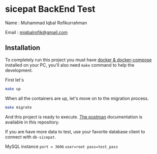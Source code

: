 # sicepat BackEnd Test
Name : Muhammad Iqbal Rofikurrahman

Email : miqbalrofik@gmail.com

## Installation
To completely run this project you must have [docker & docker-compose](https://docker.com) installed on your PC, 
you'll also need `make` command to help the development.

First let's
```sh
make up
```
When all the containers are up, let's move on to the migration process. 
```sh
make migrate
```

And this  project is ready to execute.
[The postman](postman.json) documentation is available in this repository. 

If you are have more data to test, use your favorite database client to connect with `db-sicepat`.

MySQL instance `port = 3606` `user=root pass=test_pass`